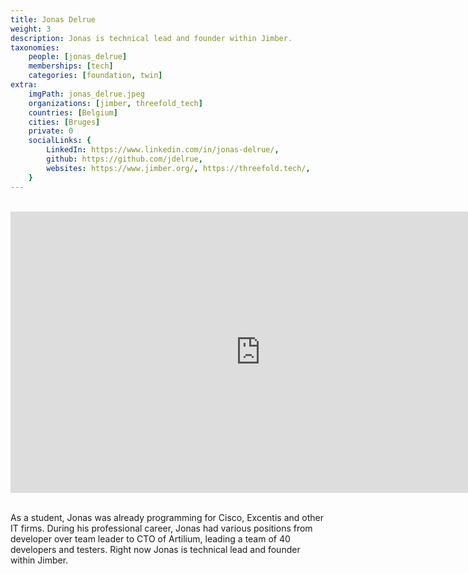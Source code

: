 ```yaml
---
title: Jonas Delrue
weight: 3
description: Jonas is technical lead and founder within Jimber.
taxonomies:
    people: [jonas_delrue]
    memberships: [tech]
    categories: [foundation, twin]
extra:
    imgPath: jonas_delrue.jpeg
    organizations: [jimber, threefold_tech]
    countries: [Belgium]
    cities: [Bruges]
    private: 0
    socialLinks: {
        LinkedIn: https://www.linkedin.com/in/jonas-delrue/,
        github: https://github.com/jdelrue,
        websites: https://www.jimber.org/, https://threefold.tech/,
    }
---
```


<BR>
<div class="aspect-w-16 aspect-h-9">
<iframe src="https://player.vimeo.com/video/413268925" width="800" height="450" frameborder="0" allow="autoplay; fullscreen" allowfullscreen></iframe>
</div>
<BR>

As a student, Jonas was already programming for Cisco, Excentis and other IT firms. During his professional career, Jonas had various positions from developer over team leader to CTO of Artilium, leading a team of 40 developers and testers. Right now Jonas is technical lead and founder within Jimber.
